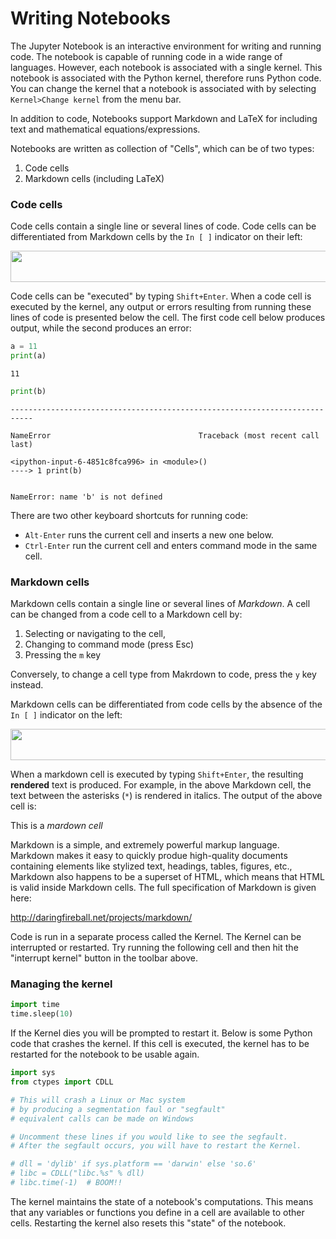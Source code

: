 
# Writing Notebooks

The Jupyter Notebook is an interactive environment for writing and running code. The notebook is capable of running code in a wide range of languages. However, each notebook is associated with a single kernel. This notebook is associated with the Python kernel, therefore runs Python code. You can change the kernel that a notebook is associated with by selecting `Kernel>Change kernel` from the menu bar.

In addition to code, Notebooks support Markdown and LaTeX for including text and mathematical equations/expressions.

Notebooks are written as collection of "Cells", which can be of two types:

1.  Code cells
2.  Markdown cells (including LaTeX)

### Code cells

Code cells contain a single line or several lines of code. Code cells can be differentiated from Markdown cells by the `In [ ]` indicator on their left:

<img src="images/edit_mode.png" style="height:50px; width:900px">

Code cells can be "executed" by typing `Shift+Enter`. When a code cell is executed by the kernel, any output or errors resulting from running these lines of code is presented below the cell. The first code cell below produces output, while the second produces an error:


```python
a = 11
print(a)
```

    11



```python
print(b)
```


    ---------------------------------------------------------------------------

    NameError                                 Traceback (most recent call last)

    <ipython-input-6-4851c8fca996> in <module>()
    ----> 1 print(b)
    

    NameError: name 'b' is not defined


There are two other keyboard shortcuts for running code:

* `Alt-Enter` runs the current cell and inserts a new one below.
* `Ctrl-Enter` run the current cell and enters command mode in the same cell.

### Markdown cells

Markdown cells contain a single line or several lines of *Markdown*. A cell can be changed from a code cell to a Markdown cell by:

1.  Selecting or navigating to the cell,
2.  Changing to command mode (press Esc)
3.  Pressing the `m` key

Conversely, to change a cell type from Makrdown to code, press the `y` key instead.

Markdown cells can be differentiated from code cells by the absence of the `In [ ]` indicator on the left:

<img src="images/markdown-cell.png" style="height:50px; width:900px">

When a markdown cell is executed by typing `Shift+Enter`, the resulting **rendered** text is produced. For example, in the above Markdown cell, the text between the asterisks (`*`) is rendered in italics. The output of the above cell is:

This is a *mardown cell*

Markdown is a simple, and extremely powerful markup language. Markdown makes it easy to quickly produe high-quality documents containing elements like stylized text, headings, tables, figures, etc., Markdown also happens to be a superset of HTML, which means that HTML is valid inside Markdown cells. The full specification of Markdown is given here:

<http://daringfireball.net/projects/markdown/>

Code is run in a separate process called the Kernel.  The Kernel can be interrupted or restarted.  Try running the following cell and then hit the "interrupt kernel" button in the toolbar above.

### Managing the kernel


```python
import time
time.sleep(10)
```

If the Kernel dies you will be prompted to restart it. Below is some Python code that crashes the kernel. If this cell is executed, the kernel has to be restarted for the notebook to be usable again.


```python
import sys
from ctypes import CDLL

# This will crash a Linux or Mac system
# by producing a segmentation faul or "segfault"
# equivalent calls can be made on Windows

# Uncomment these lines if you would like to see the segfault.
# After the segfault occurs, you will have to restart the Kernel.

# dll = 'dylib' if sys.platform == 'darwin' else 'so.6'
# libc = CDLL("libc.%s" % dll) 
# libc.time(-1)  # BOOM!!
```

The kernel maintains the state of a notebook's computations. This means that any variables or functions you define in a cell are available to other cells. Restarting the kernel also resets this "state" of the notebook.
